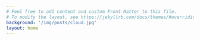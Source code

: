 ```yaml
---
# Feel free to add content and custom Front Matter to this file.
# To modify the layout, see https://jekyllrb.com/docs/themes/#overriding-theme-defaults
background: '/img/posts/cloud.jpg'
layout: home
---
```

